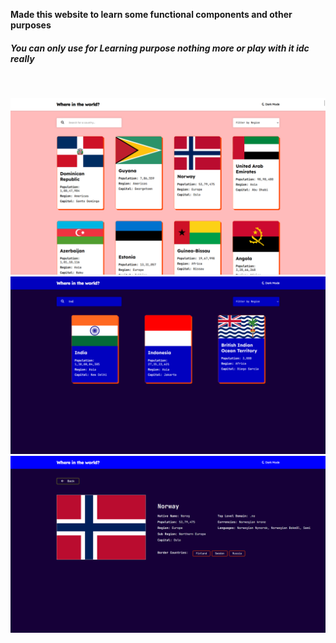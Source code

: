 **Made this website to learn some functional components and other purposes**
<br>
##### You can only use for Learning purpose nothing more or play with it idc really
<br>


~~![landing-page](components/image-2.png)
![dark-theme](components/dark.png)
![main-data](components/sidebar.png)~~


